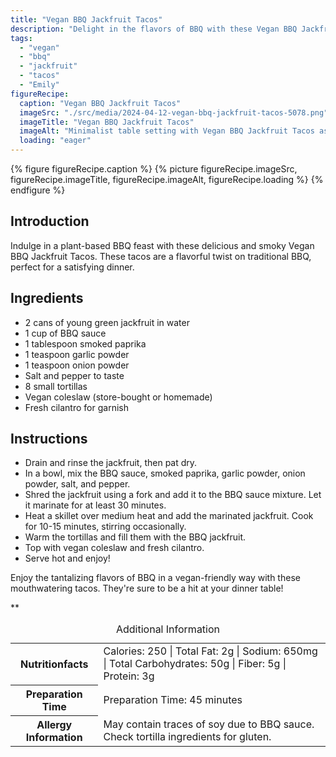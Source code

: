 ```yaml
---
title: "Vegan BBQ Jackfruit Tacos"
description: "Delight in the flavors of BBQ with these Vegan BBQ Jackfruit Tacos. A plant-based twist on a classic favorite, perfect for a satisfying dinner."
tags:
  - "vegan"
  - "bbq"
  - "jackfruit"
  - "tacos"
  - "Emily"
figureRecipe: 
  caption: "Vegan BBQ Jackfruit Tacos"
  imageSrc: "./src/media/2024-04-12-vegan-bbq-jackfruit-tacos-5078.png"
  imageTitle: "Vegan BBQ Jackfruit Tacos"
  imageAlt: "Minimalist table setting with Vegan BBQ Jackfruit Tacos as the star, surrounded by fresh cilantro and vegan coleslaw"
  loading: "eager"
---
```


{% figure figureRecipe.caption %}
{% picture figureRecipe.imageSrc, figureRecipe.imageTitle, figureRecipe.imageAlt, figureRecipe.loading %}
{% endfigure %}

## Introduction

Indulge in a plant-based BBQ feast with these delicious and smoky Vegan BBQ Jackfruit Tacos. These tacos are a flavorful twist on traditional BBQ, perfect for a satisfying dinner.

## Ingredients

- 2 cans of young green jackfruit in water
- 1 cup of BBQ sauce
- 1 tablespoon smoked paprika
- 1 teaspoon garlic powder
- 1 teaspoon onion powder
- Salt and pepper to taste
- 8 small tortillas
- Vegan coleslaw (store-bought or homemade)
- Fresh cilantro for garnish

## Instructions

- Drain and rinse the jackfruit, then pat dry.
- In a bowl, mix the BBQ sauce, smoked paprika, garlic powder, onion powder, salt, and pepper.
- Shred the jackfruit using a fork and add it to the BBQ sauce mixture. Let it marinate for at least 30 minutes.
- Heat a skillet over medium heat and add the marinated jackfruit. Cook for 10-15 minutes, stirring occasionally.
- Warm the tortillas and fill them with the BBQ jackfruit.
- Top with vegan coleslaw and fresh cilantro.
- Serve hot and enjoy!

Enjoy the tantalizing flavors of BBQ in a vegan-friendly way with these mouthwatering tacos. They're sure to be a hit at your dinner table!

**

<table><caption class='sr-only'>Additional Information</caption><tr><th>Nutritionfacts</th><td>Calories: 250 | Total Fat: 2g | Sodium: 650mg | Total Carbohydrates: 50g | Fiber: 5g | Protein: 3g&nbsp;</td></tr><tr><th>Preparation Time</th><td>Preparation Time: 45 minutes&nbsp;</td></tr><tr><th>Allergy Information</th><td>May contain traces of soy due to BBQ sauce. Check tortilla ingredients for gluten.&nbsp;</td></tr></table>

